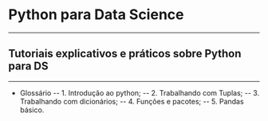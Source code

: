 # Python para Data Science
---
## Tutoriais explicativos e práticos sobre Python para DS
---

- Glossário 
-- 1. Introdução ao python;
-- 2. Trabalhando com Tuplas;
-- 3. Trabalhando com dicionários;
-- 4. Funções e pacotes;
-- 5. Pandas básico.


